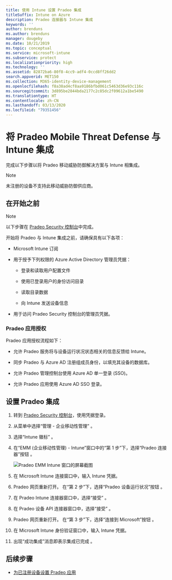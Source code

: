 ```yaml
---
title: 使用 Intune 设置 Pradeo 集成
titleSuffix: Intune on Azure
description: Pradeo 连接器与 Intune 集成
keywords: ''
author: brenduns
ms.author: brenduns
manager: dougeby
ms.date: 10/21/2019
ms.topic: conceptual
ms.service: microsoft-intune
ms.subservice: protect
ms.localizationpriority: high
ms.technology: ''
ms.assetid: 82872ba6-80f8-4cc9-adf4-0ccd8ff26dd2
search.appverid: MET150
ms.collection: M365-identity-device-management
ms.openlocfilehash: f8a38ad4cf8aa9186bfbd061c5463d36e93c116c
ms.sourcegitcommit: 3d895be2844bda2177c2c85dc2f09612a1be5490
ms.translationtype: HT
ms.contentlocale: zh-CN
ms.lasthandoff: 03/13/2020
ms.locfileid: "79351456"
---
```

# <a name="integrate-pradeo-mobile-threat-defense-with-intune"></a>将 Pradeo Mobile Threat Defense 与 Intune 集成

完成以下步骤以将 Pradeo 移动威胁防御解决方案与 Intune 相集成。

> [!NOTE]  
> 未注册的设备不支持此移动威胁防御供应商。

## <a name="before-you-begin"></a>在开始之前

> [!NOTE]
> 以下步骤在 [Pradeo Security 控制台](https://www.apps-security.com)中完成。

开始将 Pradeo 与 Intune 集成之前，请确保具有以下各项：

- Microsoft Intune 订阅

- 用于授予下列权限的 Azure Active Directory 管理员凭据：

  - 登录和读取用户配置文件

  - 使用已登录用户的身份访问目录

  - 读取目录数据

  - 向 Intune 发送设备信息

- 用于访问 Pradeo Security 控制台的管理员凭据。

### <a name="pradeo-app-authorization"></a>Pradeo 应用授权

Pradeo 应用授权流程如下：

- 允许 Pradeo 服务将与设备运行状况状态相关的信息反馈给 Intune。

- 同步 Pradeo 与 Azure AD 注册组成员身份，以填充其设备的数据库。

- 允许 Pradeo 管理控制台使用 Azure AD 单一登录 (SSO)。

- 允许 Pradeo 应用使用 Azure AD SSO 登录。

## <a name="to-set-up-pradeo-integration"></a>设置 Pradeo 集成

1. 转到 [Pradeo Security 控制台](https://www.apps-security.com)，使用凭据登录。

2. 从菜单中选择“管理 - 企业移动性管理”  。

3. 选择“Intune 徽标”  。

4. 在“EMM (企业移动性管理) - Intune”窗口中的“第 1 步”下，选择“Pradeo 连接器”按钮    。 

    ![Pradeo EMM Intune 窗口的屏幕截图](./media/pradeo-mtd-connector-integration/pradeo_setup.png)

5. 在 Microsoft Intune 连接窗口中，输入 Intune 凭据。

5. Pradeo 网页重新打开。 在“第 2 步”下，选择“Pradeo 设备运行状况”按钮   。

7. 在 Pradeo Intune 连接器窗口中，选择“接受”  。 

8. 在 Pradeo 设备 API 连接器窗口中，选择“接受”  。

9. Pradeo 网页重新打开。 在“第 3 步”下，选择“连接到 Microsoft”按钮   。 

10. 在 Microsoft Intune 身份验证窗口中，输入 Intune 凭据。

11. 出现“成功集成”消息即表示集成已完成  。

## <a name="next-steps"></a>后续步骤

- [为已注册设备设置 Pradeo 应用](mtd-apps-ios-app-configuration-policy-add-assign.md)
